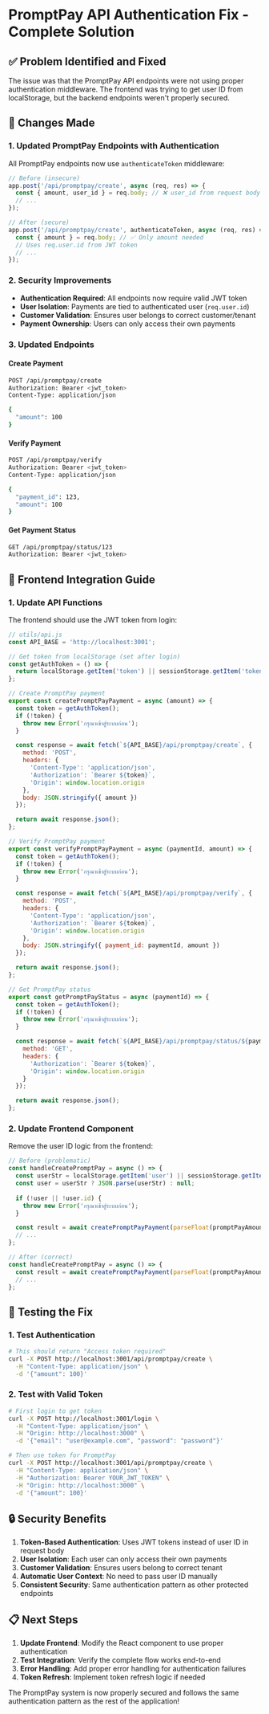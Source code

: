 # PromptPay API Authentication Fix - Complete Solution

## ✅ Problem Identified and Fixed

The issue was that the PromptPay API endpoints were not using proper authentication middleware. The frontend was trying to get user ID from localStorage, but the backend endpoints weren't properly secured.

## 🔧 Changes Made

### 1. **Updated PromptPay Endpoints with Authentication**

All PromptPay endpoints now use `authenticateToken` middleware:

```javascript
// Before (insecure)
app.post('/api/promptpay/create', async (req, res) => {
  const { amount, user_id } = req.body; // ❌ user_id from request body
  // ...
});

// After (secure)
app.post('/api/promptpay/create', authenticateToken, async (req, res) => {
  const { amount } = req.body; // ✅ Only amount needed
  // Uses req.user.id from JWT token
  // ...
});
```

### 2. **Security Improvements**

- **Authentication Required**: All endpoints now require valid JWT token
- **User Isolation**: Payments are tied to authenticated user (`req.user.id`)
- **Customer Validation**: Ensures user belongs to correct customer/tenant
- **Payment Ownership**: Users can only access their own payments

### 3. **Updated Endpoints**

#### Create Payment
```bash
POST /api/promptpay/create
Authorization: Bearer <jwt_token>
Content-Type: application/json

{
  "amount": 100
}
```

#### Verify Payment
```bash
POST /api/promptpay/verify
Authorization: Bearer <jwt_token>
Content-Type: application/json

{
  "payment_id": 123,
  "amount": 100
}
```

#### Get Payment Status
```bash
GET /api/promptpay/status/123
Authorization: Bearer <jwt_token>
```

## 🎯 Frontend Integration Guide

### 1. **Update API Functions**

The frontend should use the JWT token from login:

```javascript
// utils/api.js
const API_BASE = 'http://localhost:3001';

// Get token from localStorage (set after login)
const getAuthToken = () => {
  return localStorage.getItem('token') || sessionStorage.getItem('token');
};

// Create PromptPay payment
export const createPromptPayPayment = async (amount) => {
  const token = getAuthToken();
  if (!token) {
    throw new Error('กรุณาเข้าสู่ระบบก่อน');
  }

  const response = await fetch(`${API_BASE}/api/promptpay/create`, {
    method: 'POST',
    headers: {
      'Content-Type': 'application/json',
      'Authorization': `Bearer ${token}`,
      'Origin': window.location.origin
    },
    body: JSON.stringify({ amount })
  });

  return await response.json();
};

// Verify PromptPay payment
export const verifyPromptPayPayment = async (paymentId, amount) => {
  const token = getAuthToken();
  if (!token) {
    throw new Error('กรุณาเข้าสู่ระบบก่อน');
  }

  const response = await fetch(`${API_BASE}/api/promptpay/verify`, {
    method: 'POST',
    headers: {
      'Content-Type': 'application/json',
      'Authorization': `Bearer ${token}`,
      'Origin': window.location.origin
    },
    body: JSON.stringify({ payment_id: paymentId, amount })
  });

  return await response.json();
};

// Get PromptPay status
export const getPromptPayStatus = async (paymentId) => {
  const token = getAuthToken();
  if (!token) {
    throw new Error('กรุณาเข้าสู่ระบบก่อน');
  }

  const response = await fetch(`${API_BASE}/api/promptpay/status/${paymentId}`, {
    method: 'GET',
    headers: {
      'Authorization': `Bearer ${token}`,
      'Origin': window.location.origin
    }
  });

  return await response.json();
};
```

### 2. **Update Frontend Component**

Remove the user ID logic from the frontend:

```javascript
// Before (problematic)
const handleCreatePromptPay = async () => {
  const userStr = localStorage.getItem('user') || sessionStorage.getItem('user');
  const user = userStr ? JSON.parse(userStr) : null;
  
  if (!user || !user.id) {
    throw new Error('กรุณาเข้าสู่ระบบก่อน');
  }

  const result = await createPromptPayPayment(parseFloat(promptPayAmount), user.id);
  // ...
};

// After (correct)
const handleCreatePromptPay = async () => {
  const result = await createPromptPayPayment(parseFloat(promptPayAmount));
  // ...
};
```

## 🧪 Testing the Fix

### 1. **Test Authentication**
```bash
# This should return "Access token required"
curl -X POST http://localhost:3001/api/promptpay/create \
  -H "Content-Type: application/json" \
  -d '{"amount": 100}'
```

### 2. **Test with Valid Token**
```bash
# First login to get token
curl -X POST http://localhost:3001/login \
  -H "Content-Type: application/json" \
  -H "Origin: http://localhost:3000" \
  -d '{"email": "user@example.com", "password": "password"}'

# Then use token for PromptPay
curl -X POST http://localhost:3001/api/promptpay/create \
  -H "Content-Type: application/json" \
  -H "Authorization: Bearer YOUR_JWT_TOKEN" \
  -H "Origin: http://localhost:3000" \
  -d '{"amount": 100}'
```

## 🔒 Security Benefits

1. **Token-Based Authentication**: Uses JWT tokens instead of user ID in request body
2. **User Isolation**: Each user can only access their own payments
3. **Customer Validation**: Ensures users belong to correct tenant
4. **Automatic User Context**: No need to pass user ID manually
5. **Consistent Security**: Same authentication pattern as other protected endpoints

## 📋 Next Steps

1. **Update Frontend**: Modify the React component to use proper authentication
2. **Test Integration**: Verify the complete flow works end-to-end
3. **Error Handling**: Add proper error handling for authentication failures
4. **Token Refresh**: Implement token refresh logic if needed

The PromptPay system is now properly secured and follows the same authentication pattern as the rest of the application!
